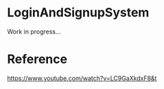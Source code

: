 # LoginAndSignupSystem
  Work in progress...

# Reference
  https://www.youtube.com/watch?v=LC9GaXkdxF8&t
